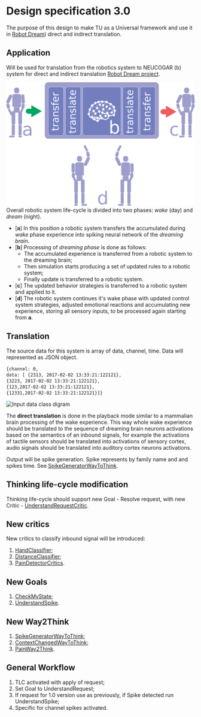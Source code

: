 # Design specification 3.0

The purpose of this design to make TU as a Universal framework and use it in [Robot Dream](https://github.com/research-team/robot-dream/blob/master/doc/architecture.md)) direct and indirect translation.


## Application
Will be used for translation from the robotics system to NEUCOGAR (b) system for direct and indirect translation [Robot Dream project](https://github.com/research-team/robot-dream/blob/master/doc/architecture.md).

![High level overview](RD_Life_cycle.png)
Overall robotic system life-cycle is divided into two phases: *wake* (day) and *dream* (night).

- [**a**] In this position a robotic system transfers the accumulated during *wake* phase experience into spiking neural network of the *dreaming brain*.
- [**b**] Processing of *dreaming phase* is done as follows:
  - The accumulated experience is transferred from a robotic system to the dreaming brain;
  - Then simulation starts producing a set of updated rules to a robotic system;
  - Finally update is transferred to a robotic system.
- [**c**] The updated behavior strategies is transferred to a robotic system and applied to it.
- [**d**] The robotic system continues it's wake phase with updated control system strategies, adjusted emotional reactions and accumulating new experience, storing all sensory inputs, to be processed again starting from **a**.

## Translation

The source data for this system is array of data, channel, time. Data will represented as JSON object.
```
{channel: 0,
data: [ {2313, 2017-02-02 13:33:21:122121},
{3223, 2017-02-02 13:33:21:122121},
{123,2017-02-02 13:33:21:122121},
{12331,2017-02-02 13:33:21:122121}]}
```
![Input data class digram](RoboticData.png)

The **direct translation** is done in the playback mode similar to a mammalian brain processing of the wake experience. This way whole wake experience should be translated to the sequence of dreaming brain neurons activations based on the semantics of an inbound signals, for example the activations of tactile sensors should be translated into activations of sensory cortex, audio signals should be translated into auditory cortex neurons activations.


Output will be spike generation. Spike represents by family name and and spikes time. See [SpikeGeneratorWayToThink](SpikeGeneratorWayToThink.md).

## Thinking life-cycle modification
Thinking life-cycle should support new Goal - Resolve request, with new Critic - [UnderstandRequestCritic](UnderstandRequestCritic.md).

## New critics
New critics to classify inbound signal will be introduced:

1. [HandClassifier](SpikeCritics.md);
1. [DistanceClassifier](SpikeCritics.md);
1. [PainDetectorCritics](CheckMyState.md).

## New Goals
1. [CheckMyState](CheckMyState.md);
1. [UnderstandSpike](SpikeCritics.md).

## New Way2Think
1. [SpikeGeneratorWayToThink](SpikeGeneratorWayToThink.md);
1. [ContextChangedWayToThink](ContextChangedWayToThink.md);
1. [PainWay2Think](PainWay2Think.md).

## General Workflow
1. TLC activated with apply of request;
1. Set Goal to UnderstandRequest;
1. If request for 1.0 version use as previously, if Spike detected run UnderstandSpike;
1. Specific for channel spikes activated.
